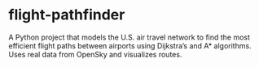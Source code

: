 # flight-pathfinder
A Python project that models the U.S. air travel network to find the most efficient flight paths between airports using Dijkstra’s and A* algorithms. Uses real data from OpenSky and visualizes routes.
